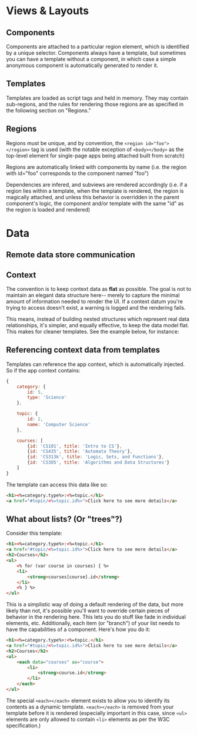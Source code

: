 # Views & Layouts

## Components

Components are attached to a particular region element, which is identified by a unique selector.  Components always have a template, but sometimes you can have a template without a component, in which case a simple anonymous component is automatically generated to render it.

## Templates

Templates are loaded as script tags and held in memory.  They may contain sub-regions, and the rules for rendering those regions are as specified in the following section on "Regions."

## Regions

Regions must be unique, and by convention, the `<region id="foo"></region>` tag is used (with the notable exception of `<body></body>` as the top-level element for single-page apps being attached built from scratch)

Regions are automatically linked with components by name (i.e. the region with id="foo" corresponds to the component named "foo")

Dependencies are infered, and subviews are rendered accordingly (i.e. if a region lies within a template, when the template is rendered, the region is magically attached, and unless this behavior is overridden in the parent component's logic, the component and/or template with the same "id" as the region is loaded and rendered)


# Data

## Remote data store communication


## Context

The convention is to keep context data as **flat** as possible.  The goal is not to maintain an elegant data structure here-- merely to capture the minimal amount of information needed to render the UI.  If a context datum you're trying to access doesn't exist, a warning is logged and the rendering fails.

This means, instead of building nested structures which represent real data relationships, it's simpler, and equally effective, to keep the data model flat.  This makes for cleaner templates.  See the example below, for instance:

## Referencing context data from templates

Templates can reference the app context, which is automatically injected.  So if the app context contains:

```javascript
{
	category: {
		id: 5,
		type: 'Science'
	},

	topic: {
		id: 2,
		name: 'Computer Science'
	},

	courses: [
		{id: 'CS101', title: 'Intro to CS'},
		{id: 'CS435', title: 'Automata Theory'},
		{id: 'CS313k', title: 'Logic, Sets, and Functions'},
		{id: 'CS305', title: 'Algorithms and Data Structures'}
	]
}
```

The template can access this data like so:

```html
<h1><%=category.type%>:<%=topic.</h1>
<a href="#topic/<%=topic.id%>">Click here to see more details</a>

```


## What about lists?  (Or "trees"?)


Consider this template:

```html
<h1><%=category.type%>:<%=topic.</h1>
<a href="#topic/<%=topic.id%>">Click here to see more details</a>
<h2>Courses</h2>
<ul>
	<% for (var course in courses) { %>
	<li>
		<strong>courses[course].id</strong>
	</li>
	<% } %>
</ul>
```

This is a simplistic way of doing a default rendering of the data, but more likely than not, it's possible you'll want to override certain pieces of behavior in the rendering here.  This lets you do stuff like fade in individual elements, etc.  Additionally, each item (or "branch") of your list needs to have the capabilities of a component.  Here's how you do it:

```html
<h1><%=category.type%>:<%=topic.</h1>
<a href="#topic/<%=topic.id%>">Click here to see more details</a>
<h2>Courses</h2>
<ul>
	<each data="courses" as="course">
		<li>
			<strong>course.id</strong>
		</li>
	</each>
</ul>
```

The special `<each></each>` element exists to allow you to identify its contents as a dynamic template.  `<each></each>` is removed from your template before it is rendered (especially important in this case, since `<ul>` elements are only allowed to contain `<li>` elements as per the W3C specification.)